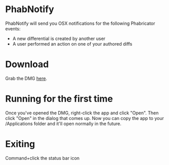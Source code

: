 # PhabNotify
PhabNotify will send you OSX notifications for the following Phabricator events:

- A new differential is created by another user
- A user performed an action on one of your authored diffs

# Download
Grab the DMG [here](https://github.com/nortron/PhabNotify/raw/master/PhabNotify.dmg).

# Running for the first time
Once you've opened the DMG, right-click the app and click "Open".  Then click "Open" in the dialog that comes up.  Now you can copy the app to your /Applications folder and it'll open normally in the future.

# Exiting
Command+click the status bar icon
